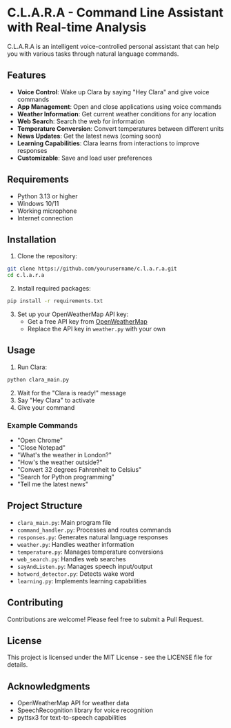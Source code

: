 # C.L.A.R.A - Command Line Assistant with Real-time Analysis

C.L.A.R.A is an intelligent voice-controlled personal assistant that can help you with various tasks through natural language commands.

## Features

- **Voice Control**: Wake up Clara by saying "Hey Clara" and give voice commands
- **App Management**: Open and close applications using voice commands
- **Weather Information**: Get current weather conditions for any location
- **Web Search**: Search the web for information
- **Temperature Conversion**: Convert temperatures between different units
- **News Updates**: Get the latest news (coming soon)
- **Learning Capabilities**: Clara learns from interactions to improve responses
- **Customizable**: Save and load user preferences

## Requirements

- Python 3.13 or higher
- Windows 10/11
- Working microphone
- Internet connection

## Installation

1. Clone the repository:

```bash
git clone https://github.com/yourusername/c.l.a.r.a.git
cd c.l.a.r.a
```

2. Install required packages:

```bash
pip install -r requirements.txt
```

3. Set up your OpenWeatherMap API key:
   - Get a free API key from [OpenWeatherMap](https://openweathermap.org/api)
   - Replace the API key in `weather.py` with your own

## Usage

1. Run Clara:

```bash
python clara_main.py
```

2. Wait for the "Clara is ready!" message
3. Say "Hey Clara" to activate
4. Give your command

### Example Commands

- "Open Chrome"
- "Close Notepad"
- "What's the weather in London?"
- "How's the weather outside?"
- "Convert 32 degrees Fahrenheit to Celsius"
- "Search for Python programming"
- "Tell me the latest news"

## Project Structure

- `clara_main.py`: Main program file
- `command_handler.py`: Processes and routes commands
- `responses.py`: Generates natural language responses
- `weather.py`: Handles weather information
- `temperature.py`: Manages temperature conversions
- `web_search.py`: Handles web searches
- `sayAndListen.py`: Manages speech input/output
- `hotword_detector.py`: Detects wake word
- `learning.py`: Implements learning capabilities

## Contributing

Contributions are welcome! Please feel free to submit a Pull Request.

## License

This project is licensed under the MIT License - see the LICENSE file for details.

## Acknowledgments

- OpenWeatherMap API for weather data
- SpeechRecognition library for voice recognition
- pyttsx3 for text-to-speech capabilities
